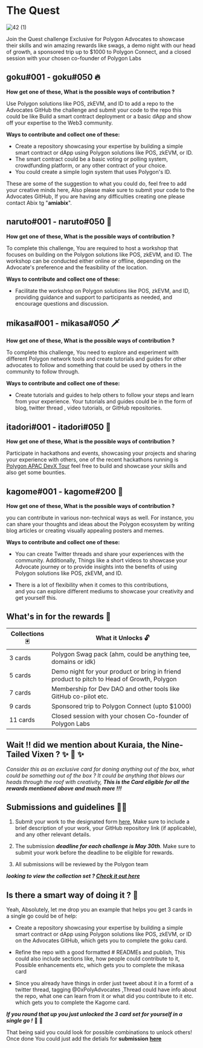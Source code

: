 
# The Quest 

![42 (1)](https://user-images.githubusercontent.com/128218414/236816131-6743e2b1-8cb8-47ef-b198-e65cd5f773ab.png)

Join the Quest challenge Exclusive for Polygon Advocates to showcase their skills and win amazing rewards like swags, a demo night with our head of growth, a sponsored trip up to $1000 to Polygon Connect, and a closed session with your chosen co-founder of Polygon Labs 



## goku#001 - goku#050 🔥

**How get one of these, What is the possible ways of contribution ?**

Use Polygon solutions like POS, zkEVM, and ID to add a repo to the Advocates GitHub the challenge and submit your code to the repo this could be like Build a smart contract deployment or a basic dApp and show off your expertise to the Web3 community.

**Ways to contribute and collect one of these:** 

-   Create a repository showcasing your expertise by building a simple smart contract or dApp using Polygon solutions like POS, zkEVM, or ID.
-   The smart contract could be a basic voting or polling system, crowdfunding platform, or any other contract of your choice.
-  You could create a simple login system that uses Polygon's ID.

These are some of the suggestion to what you could do, feel free to add your creative minds here, Also please make sure to submit your code to the Advocates GitHub, If you are having any difficulties creating one please contact Abix tg "**amiabix**".

## naruto#001 - naruto#050 🍥 

**How get one of these, What is the possible ways of contribution ?** 

To complete this challenge, You are required to host a workshop that focuses on building on the Polygon solutions like POS, zkEVM, and ID. The workshop can be conducted either online or offline, depending on the Advocate's preference and the feasibility of the location.

**Ways to contribute and collect one of these:** 

 - Facilitate the workshop on Polygon solutions like POS, zkEVM, and ID, providing guidance and support to
   participants as needed, and encourage questions and discussion.

## mikasa#001 - mikasa#050 🗡️ 

**How get one of these, What is the possible ways of contribution ?** 

To complete this challenge, You need to explore and experiment with different Polygon network tools and create tutorials and guides for other advocates to follow and something that could be used by others in the community to follow through.

**Ways to contribute and collect one of these:** 

 - Create tutorials and guides to help others to follow your steps and learn from your
   experience. Your tutorials and guides could be in the form of blog, twitter thread 
  , video tutorials, or GitHub repositories.
  
## itadori#001 - itadori#050 💪

**How get one of these, What is the possible ways of contribution ?** 

Participate in hackathons and events, showcasing your projects and sharing your experience with others, one of the recent hackathons running is [Polygon APAC DevX Tour](https://dorahacks.io/hackathon/polygondevx)  feel free to build and showcase your skills and also get some bounties. 

## kagome#001 - kagome#200 🏹

**How get one of these, What is the possible ways of contribution ?** 

you can contribute in various non-technical ways as well. For instance, you can share your thoughts and ideas about the Polygon ecosystem by writing blog articles or creating visually appealing posters and memes. 

**Ways to contribute and collect one of these:** 

 - You can create Twitter threads and share your experiences with
   the community. Additionally, Things like a short videos to showcase
   your Advocate journey or to provide insights into the benefits of
   using Polygon solutions like POS, zkEVM, and ID. 
   
 - There is a lot of flexibility when it comes to this contributions,   
   and you can explore different mediums to showcase your creativity and
   get yourself this.


## What's in for the rewards 🌟

| Collections  🃏  |  What it Unlocks 🔓 |
|--|--|
|  3 cards | Polygon Swag pack (ahm, could be anything tee, domains or idk) |
| 5 cards | Demo night for your product or bring in friend product to pitch to Head of Growth, Polygon |
|7 cards | Membership for Dev DAO and other tools like GitHub co-pilot etc.|
| 9 cards | Sponsored trip to Polygon Connect (upto $1000) |
|11 cards | Closed session with your chosen Co-founder of Polygon Labs |

## Wait !! did we mention about Kuraia, the Nine-Tailed Vixen ? ✨ 🦊 ✨


*Consider this as an exclusive card for doning anything out of the box, what could be something out of the box ?  It could be anything that blows our heads through the roof with creativity, ***This is the Card eligible for all the rewards mentioned above and much more !!!****

## Submissions and guidelines 🏄‍♂️

1.  Submit your work to the designated form [here](https://airtable.com/shrJW5zrv1BnZTxWy), Make sure to include a brief description of your work, your GitHub repository link (if applicable), and any other relevant details.
    
2.  The submission ***deadline for each challenge is May 30th***. Make sure to submit your work before the deadline to be eligible for rewards.
    
3.  All submissions will be reviewed by the Polygon team

***looking to view the collection set ? [Check it out here](https://opensea.io/collection/the-quest-polygon-advocates)*** 


## Is there a smart way of doing it ? 🧠

Yeah, Absolutely, let me drop you an example that helps you get 3 cards in a single go  could be of help:

 - Create a repository showcasing your expertise by building a simple smart contract or dApp using Polygon solutions like POS, zkEVM, or ID on the Advocates GitHub, which gets you to complete the goku card.
 
 - Refine the repo with a good formatted # READMEs and publish, This could also include sections like, how people could contribute to it, Possible enhancements etc, which gets you to complete the mikasa card

 - Since you already have things in order just tweet about it in a formt of a twitter thread, tagging @0xPolyAdvocates ,Thread could have info about the repo, what one can learn from it or what did you contribute to it etc. which gets you to complete the Kagome card.

***If you round that up you just unlocked the 3 card set for yourself in a single go !*** 🤩 🤩

That being said you could look for possible combinations to unlock others! Once done You could just add the detials for **submission** [**here**](https://airtable.com/shrJW5zrv1BnZTxWy) 
 

